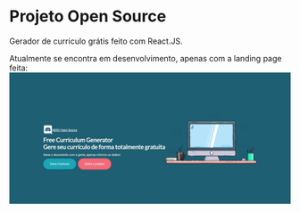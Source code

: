 # Projeto Open Source
Gerador de curriculo grátis feito com React.JS.

Atualmente se encontra em desenvolvimento, apenas com a landing page feita:
![alt text](https://github.com/Fukubi/FreeCurriculumGenerator/blob/main/git%20images/landing.JPG)
